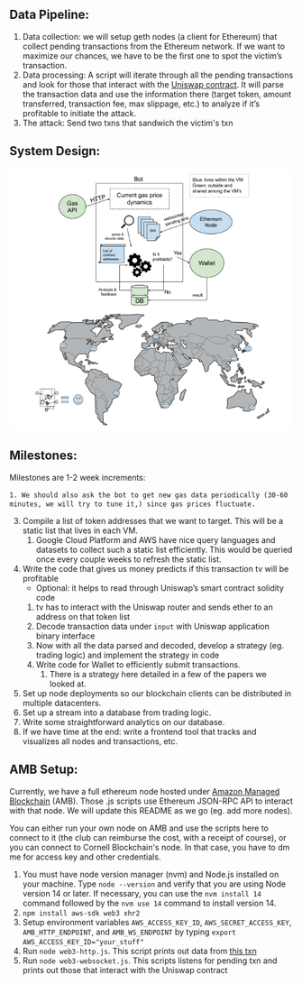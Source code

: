 

## Data Pipeline:

1. Data collection: we will setup geth nodes (a client for Ethereum) that collect pending transactions from the Ethereum network. If we want to maximize our chances, we have to be the first one to spot the victim’s transaction.
2. Data processing: A script will iterate through all the pending transactions and look for those that interact with the [Uniswap contract](https://etherscan.io/address/0x7a250d5630b4cf539739df2c5dacb4c659f2488d). It will parse the transaction data and use the information there (target token, amount transferred, transaction fee, max slippage, etc.) to analyze if it’s profitable to initiate the attack. 
3. The attack: Send two txns that sandwich the victim's txn

## System Design: 

![System Design](design.png)

## Milestones:

Milestones are 1-2 week increments:

    1. We should also ask the bot to get new gas data periodically (30-60 minutes, we will try to tune it,) since gas prices fluctuate.  
3. Compile a list of token addresses that we want to target. This will be a static list that lives in each VM. 
    1. Google Cloud Platform and AWS have nice query languages and datasets to collect such a static list efficiently. This would be queried once every couple weeks to refresh the static list. 
4. Write the code that gives us money predicts if this transaction tv will be profitable 
    * Optional: it helps to read through Uniswap’s smart contract solidity code 
    1. tv has to interact with the Uniswap router and sends ether to an address on that token list 
    2. Decode transaction data under `input` with Uniswap application binary interface 
    3. Now with all the data parsed and decoded, develop a strategy (eg. trading logic) and implement the strategy in code 
    4. Write code for Wallet to efficiently submit transactions.  
        1. There is a strategy here detailed in a few of the papers we looked at. 
5. Set up node deployments so our blockchain clients can be distributed in multiple datacenters. 
6. Set up a stream into a database from trading logic. 
7. Write some straightforward analytics on our database. 
8. If we have time at the end: write a frontend tool that tracks and visualizes all nodes and transactions, etc.  



## AMB Setup:

Currently, we have a full ethereum node hosted under [Amazon Managed Blockchain](https://console.aws.amazon.com/managedblockchain/home?region=us-east-1#firstRun) (AMB). Those .js scripts use Ethereum JSON-RPC API to interact with that node. We will update this README as we go (eg. add more nodes). 

You can either run your own node on AMB and use the scripts here to connect to it (the club can reimburse the cost, with a receipt of course), or you can connect to Cornell Blockchain's node. In that case, you have to dm me for access key and other credentials. 

1. You must have node version manager (nvm) and Node.js installed on your machine. Type `node --version` and verify that you are using Node version 14 or later. If necessary, you can use the `nvm install 14` command followed by the `nvm use 14` command to install version 14.
2. `npm install aws-sdk web3 xhr2`
3. Setup environment variables `AWS_ACCESS_KEY_ID`, `AWS_SECRET_ACCESS_KEY`, `AMB_HTTP_ENDPOINT`, and `AMB_WS_ENDPOINT` by typing `export AWS_ACCESS_KEY_ID="your_stuff"`
4. Run `node web3-http.js`. This script prints out data from [this txn](https://etherscan.io/tx/0xd82a86f8324fba7e0d374b461d6faf0c39a0d53fde06505d6c2cb8447609c617)
5. Run `node web3-websocket.js`. This scripts listens for pending txn and prints out those that interact with the Uniswap contract

